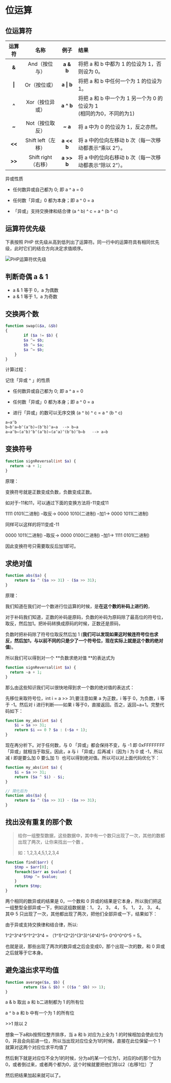 # 位运算

## 位运算符

| 运算符  |        名称         |    例子    | 结果                                                         |
| :-----: | :-----------------: | :--------: | :----------------------------------------------------------- |
|  **&**  |    And（按位与）    | **a & b**  | 将把 a 和 b 中都为 1 的位设为 1，否则设为 0。                |
| **\|**  |    Or（按位或）     | **a \| b** | 将把 a 和 b 中任何一个为 1 的位设为 1。                      |
|  **^**  |   Xor（按位异或）   | **a ^ b**  | 将把 a 和 b 中一个为 1 另一个为 0 的位设为 1<br />(相同的为0，不同的为1) |
|  **~**  |   Not（按位取反）   |  **~ a**   | 将 a 中为 0 的位设为 1，反之亦然。                           |
| **<<**  | Shift left（左移）  | **a << b** | 将 a 中的位向左移动 b 次（每一次移动都表示“乘以 2”）。       |
| **\>>** | Shift right（右移） | **a >> b** | 将 a 中的位向右移动 b 次（每一次移动都表示“除以 2”）。       |

异或性质

- 任何数异或自己都为 0; 即 a ^ a = 0

- 任何数「异或」0 都为本身；即 a ^ 0 = a
- 「异或」支持交换律和结合律 (a ^ b) ^ c = a ^ (b ^ c)

## 运算符优先级

下表按照 PHP 优先级从高到低列出了运算符。同一行中的运算符具有相同优先级，此时它们的结合方向决定求值顺序。

![PHP运算符优先级](https://tva1.sinaimg.cn/large/006y8mN6ly1g82btqh7ybj30vd0u00w5.jpg)

## 判断奇偶 a & 1

- a & 1 等于 0，a 为偶数
- a & 1 等于 1，a 为奇数

## 交换两个数

```php
function swap(&$a, &$b) 
{
		if ($a != $b) {
      	$a ^= $b;
      	$b ^= $a;
      	$a ^= $b;
    }	
}
```

计算过程：

记住「异或 ^ 」的性质

- 任何数异或自己都为 0; 即 a ^ a = 0

- 任何数「异或」0 都为本身；即 a ^ 0 = a
- 进行「异或」的数可以无序交换 (a ^ b) ^ c = a ^ (b ^ c)

```php
a=a^b
b=b^a=b^(a^b)=(b^b)^a=a  --> b=a
a=a^b=(a^b)^b^(a^b)=(a^a)^(b^b)^b=b   --> a=b
```

## 变换符号

```php
function signReversal(int $a) {
  return ~a + 1;
}
```

原理：

变换符号就是正数变成负数，负数变成正数。

如对于-11和11，可以通过下面的变换方法将-11变成11

   1111 0101(二进制) –取反-> 0000 1010(二进制) –加1-> 0000 1011(二进制)

同样可以这样的将11变成-11

   0000 1011(二进制) –取反-> 0000 0100(二进制) –加1-> 1111 0101(二进制)

因此变换符号只需要取反后加1即可。

## 求绝对值

```php
function abs($a) {
  	return $a ^ ($a >> 31) - ($a >> 31);
}
```

原理：

 我们知道在我们对一个数进行位运算的时候，是**在这个数的补码上进行的**，

对于补码我们知道，正数的补码是原码，负数的补码为原码除了最高位的符号位，取反，然后加1。把补码转换成原码的时候，正数还是原码，

负数时把补码除了符号位取反然后加 1 (**我们可以发现如果这时候连符号位也求反，然后加1，与以前不同的只是少了一个符号位，现在实际上就是这个数的绝对值**)。

所以我们可以得到对一个 **负数求绝对值 **的表达式为

```php
function signReversal(int $a) {
  return ~a + 1;
}
```

那么由这些知识我们可以很快地得到求一个数的绝对值的表达式：

先移位来取符号位，int i = a >> 31;要注意如果 a 为正数，i 等于 0，为负数，i 等于 -1。然后对 i 进行判断——如果 i 等于0，直接返回。否之，返回~a+1。完整代码如下：

```php
function my_abs(int $a) {
  	$i = $a >> 31;
  	return $i == 0 ? $a : (~$a + 1);
}
```

现在再分析下。对于任何数，与 0 「异或」都会保持不变，与 -1 即 0xFFFFFFFF 「异或」就相当于取反。因此，a 与 i 「异或」后再减 i（因为 i 为 0 或 -1，所以减 i 即是要么加 0 要么加 1）也可以得到绝对值。所以可以对上面代码优化下：

```php
function my_abs(int $a) {
  	$i = $a >> 31;
  	return ($a ^ $i) - $i;
}

// 简化后为
function abs($a) {
  	return $a ^ ($a >> 31) - ($a >> 31);
}
```

## 找出没有重复的那个数

> 给你一组整型数据，这些数据中，其中有一个数只出现了一次，其他的数都出现了两次，让你来找出一个数 。
>
> 如：1,2,3,4,5,1,2,3,4

```php
function find($arr) {
  	$tmp = $arr[0];
  	foreach($arr as $value) {
      	$tmp ^= $value;
    }
  	return $tmp;
}
```

两个相同的数异或的结果是 0，一个数和 0 异或的结果是它本身，所以我们把这一组整型全部异或一下，例如这组数据是：1， 2， 3， 4， 5， 1， 2， 3， 4。其中 5 只出现了一次，其他都出现了两次，把他们全部异或一下，结果如下：

由于异或支持交换律和结合律，所以:

1^2^3^4^5^1^2^3^4 = （1^1)^(2^2)^(3^3)^(4^4)^5= 0^0^0^0^5 = 5。

也就是说，那些出现了两次的数异或之后会变成0，那个出现一次的数，和 0 异或之后就等于它本身。

## 避免溢出求平均值

```php
function average($a, $b) {
 		return ($a & $b) + (($a ^ $b) >> 1); 
}
```

a & b 取出 a 和 b二进制都为 1 的所有位

a ^ b a 和 b 中有一个为 1 的所有位

\>>1 除以 2

想象一下a和b按照位整齐排序，当 a 和 b 对应为上全为 1 的时候相加会使此位为 0，并且会向前进一位，所以当出现对应位全为1的时候，直接在此位保留一个 1 就算对这两个对应位求平均值了

然后剩下就是对应位不全为1的时候，分为a的某一个位为1，对应的b的那个位为0，或者倒过来，或者两个都为0，这个时候就要把他们除以2（右移1位）了

然后把结果加起来就可以了。

